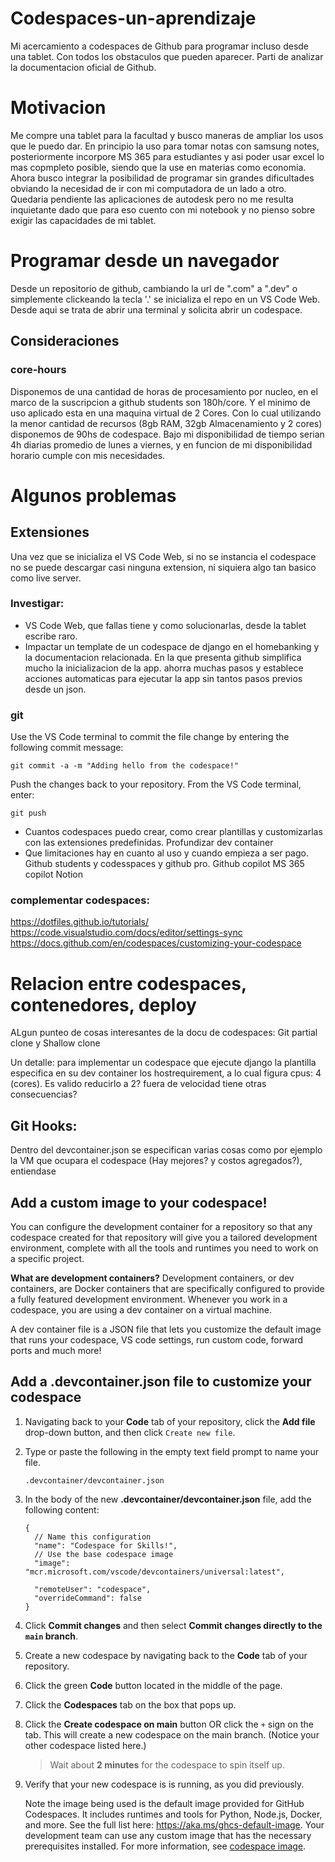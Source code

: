 # Codespaces-un-aprendizaje
Mi acercamiento a codespaces de Github para programar incluso desde una tablet. Con todos los obstaculos que pueden aparecer.
Parti de analizar la documentacion oficial de Github.

# Motivacion
Me compre una tablet para la facultad y busco maneras de ampliar los usos que le puedo dar. En principio la uso para tomar notas con samsung notes, posteriormente incorpore MS 365 para estudiantes y asi poder usar excel lo mas copmpleto posible, siendo que la use en materias como economia. Ahora busco integrar la posibilidad de programar sin grandes dificultades obviando la necesidad de ir con mi computadora de un lado a otro. Quedaria pendiente las aplicaciones de autodesk pero no me resulta inquietante dado que para eso cuento con mi notebook y no pienso sobre exigir las capacidades de mi tablet.

# Programar desde un navegador
Desde un repositorio de github, cambiando la url de ".com" a ".dev" o simplemente clickeando la tecla '.' se inicializa el repo en un VS Code Web.
Desde aqui se trata de abrir una terminal y solicita abrir un codespace.

## Consideraciones
### core-hours
Disponemos de una cantidad de horas de procesamiento por nucleo, en el marco de la suscripcion a github students son 180h/core. Y el minimo de uso aplicado esta en una maquina virtual de 2 Cores.
Con lo cual utilizando la menor cantidad de recursos (8gb RAM, 32gb Almacenamiento y 2 cores) disponemos de 90hs de codespace. Bajo mi disponibilidad de tiempo serian 4h diarias promedio de lunes a viernes, y en funcion de mi disponibilidad horario cumple con mis necesidades.

# Algunos problemas 

## Extensiones 
Una vez que se inicializa el VS Code Web, si no se instancia el codespace no se puede descargar casi ninguna extension, ni siquiera algo tan basico como live server. 

### Investigar:

- VS Code Web, que fallas tiene y como solucionarlas, desde la tablet escribe raro.
- Impactar un template de un codespace de django en el homebanking y la documentacion relacionada. En la que presenta github simplifica mucho la inicializacion de la app. ahorra muchas pasos y establece acciones automaticas para ejecutar la app sin tantos pasos previos desde un json.


### git
Use the VS Code terminal to commit the file change by entering the following commit message:
```shell
git commit -a -m "Adding hello from the codespace!"
```
Push the changes back to your repository. From the VS Code terminal, enter:
```shell
git push
```
- Cuantos codespaces puedo crear, como crear plantillas y customizarlas con las extensiones predefinidas.
Profundizar dev container
- Que limitaciones hay en cuanto al uso y cuando empieza a ser pago. Github students y codesspaces y github pro.
Github copilot
MS 365 copilot
Notion


### complementar codespaces:
https://dotfiles.github.io/tutorials/
https://code.visualstudio.com/docs/editor/settings-sync
https://docs.github.com/en/codespaces/customizing-your-codespace



# Relacion entre codespaces, contenedores, deploy
ALgun punteo de cosas interesantes de la docu de codespaces:
Git partial clone y Shallow clone

Un detalle: para implementar un codespace que ejecute django la plantilla especifica en su dev container los hostrequirement, a lo cual figura cpus: 4 (cores). Es valido reducirlo a 2? fuera de velocidad tiene otras consecuencias?

## Git Hooks: 
Dentro del devcontainer.json se especifican varias cosas como por ejemplo la VM que ocupara el codespace (Hay mejores? y costos agregados?), entiendase


## Add a custom image to your codespace!
You can configure the development container for a repository so that any codespace created for that repository will give you a tailored development environment, complete with all the tools and runtimes you need to work on a specific project.

**What are development containers?** Development containers, or dev containers, are Docker containers that are specifically configured to provide a fully featured development environment. Whenever you work in a codespace, you are using a dev container on a virtual machine.

A dev container file is a JSON file that lets you customize the default image that runs your codespace, VS code settings, run custom code, forward ports and much more!

## Add a .devcontainer.json file to customize your codespace
1. Navigating back to your **Code** tab of your repository, click the **Add file** drop-down button, and then click `Create new file`.
1. Type or paste the following in the empty text field prompt to name your file.

   ```
   .devcontainer/devcontainer.json
   ```

1. In the body of the new **.devcontainer/devcontainer.json** file, add the following content:

   ```jsonc
   {
     // Name this configuration
     "name": "Codespace for Skills!",
     // Use the base codespace image
     "image": "mcr.microsoft.com/vscode/devcontainers/universal:latest",

     "remoteUser": "codespace",
     "overrideCommand": false
   }
   ```

1. Click **Commit changes** and then select **Commit changes directly to the `main` branch**.
1. Create a new codespace by navigating back to the **Code** tab of your repository.
1. Click the green **Code** button located in the middle of the page.
1. Click the **Codespaces** tab on the box that pops up.
1. Click the **Create codespace on main** button OR click the `+` sign on the tab. This will create a new codespace on the main branch. (Notice your other codespace listed here.)

   > Wait about **2 minutes** for the codespace to spin itself up.

1. Verify that your new codespace is is running, as you did previously.

   Note the image being used is the default image provided for GitHub Codespaces. It includes runtimes and tools for Python, Node.js, Docker, and more. See the full list here: https://aka.ms/ghcs-default-image. Your development team can use any custom image that has the necessary prerequisites installed. For more information, see [codespace image](https://aka.ms/configure-codespace).
